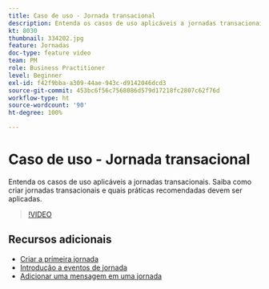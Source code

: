 ```yaml
---
title: Caso de uso - Jornada transacional
description: Entenda os casos de uso aplicáveis a jornadas transacionais. Saiba como criar jornadas transacionais e quais práticas recomendadas devem ser aplicadas.
kt: 8030
thumbnail: 334202.jpg
feature: Jornadas
doc-type: feature video
team: PM
role: Business Practitioner
level: Beginner
exl-id: f42f9bba-a309-44ae-943c-d9142046dcd3
source-git-commit: 453bc6f56c7568086d579d17218fc2807c62f76d
workflow-type: ht
source-wordcount: '90'
ht-degree: 100%

---
```


# Caso de uso - Jornada transacional

Entenda os casos de uso aplicáveis a jornadas transacionais. Saiba como criar jornadas transacionais e quais práticas recomendadas devem ser aplicadas.

>[!VIDEO](https://video.tv.adobe.com/v/334202?quality=12)

## Recursos adicionais

* [Criar a primeira jornada](https://experienceleague.adobe.com/docs/journey-optimizer/using/orchestrate-journeys/create-journey/journey-gs.html?lang=pt-BR)
* [Introdução a eventos de jornada](https://experienceleague.adobe.com/docs/journey-optimizer/using/orchestrate-journeys/about-journey-building/about-journey-activities.html?lang=pt-BR)
* [Adicionar uma mensagem em uma jornada](https://experienceleague.adobe.com/docs/journey-optimizer/using/orchestrate-journeys/about-journey-building/journeys-message.html?lang=pt-BR)

